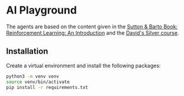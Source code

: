 # AI Playground

The agents are based on the content given in the [Sutton & Barto Book: Reinforcement Learning: An Introduction](http://incompleteideas.net/book/the-book.html) and the [David's Silver course](https://www.youtube.com/playlist?list=PLqYmG7hTraZBiG_XpjnPrSNw-1XQaM_gB).

## Installation

Create a virtual environment and install the following packages:

```bash
python3 -m venv venv
source venv/bin/activate
pip install -r requirements.txt
```